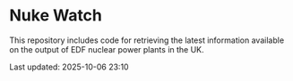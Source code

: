 # Nuke Watch

This repository includes code for retrieving the latest information available on the output of EDF nuclear power plants in the UK.

Last updated: 2025-10-06 23:10